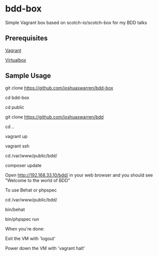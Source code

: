 # bdd-box
Simple Vagrant box based on scotch-io/scotch-box for my BDD talks

Prerequisites
-------------
[Vagrant](http://www.vagrantup.com/downloads.html)

[Virtualbox](https://www.virtualbox.org/wiki/Downloads)

Sample Usage
------------
git clone https://github.com/joshuaswarren/bdd-box

cd bdd-box

cd public

git clone https://github.com/joshuaswarren/bdd

cd .. 

vagrant up

vagrant ssh

cd /var/www/public/bdd/

composer update

Open http://192.168.33.10/bdd/ in your web browser and you should see "Welcome to the world of BDD"


To use Behat or phpspec

cd /var/www/public/bdd/

bin/behat

bin/phpspec run


When you're done:

Exit the VM with 'logout'

Power down the VM with 'vagrant halt'

